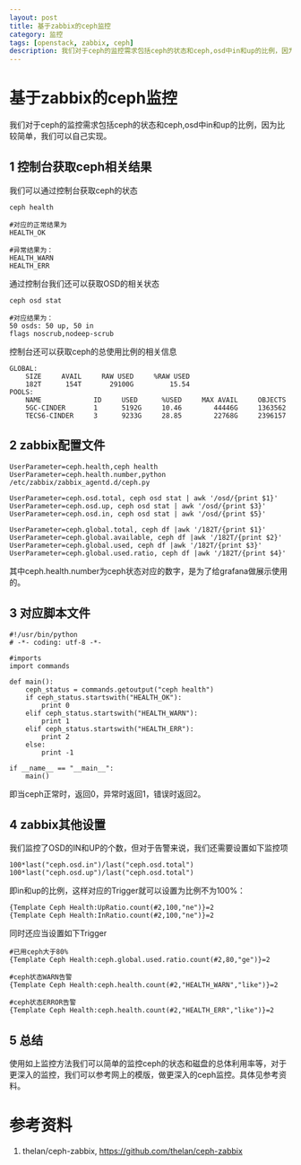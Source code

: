 ```yaml
---
layout: post
title: 基于zabbix的ceph监控
category: 监控
tags: [openstack, zabbix, ceph]
description: 我们对于ceph的监控需求包括ceph的状态和ceph,osd中in和up的比例，因为比较简单，我们可以自己实现。
---
```


# 基于zabbix的ceph监控

我们对于ceph的监控需求包括ceph的状态和ceph,osd中in和up的比例，因为比较简单，我们可以自己实现。

## 1 控制台获取ceph相关结果

我们可以通过控制台获取ceph的状态
```
ceph health

#对应的正常结果为
HEALTH_OK

#异常结果为：
HEALTH_WARN
HEALTH_ERR
```
通过控制台我们还可以获取OSD的相关状态
```
ceph osd stat

#对应结果为：
50 osds: 50 up, 50 in
flags noscrub,nodeep-scrub
```
控制台还可以获取ceph的总使用比例的相关信息
```
GLOBAL:
    SIZE     AVAIL     RAW USED     %RAW USED
    182T      154T       29100G         15.54
POOLS:
    NAME             ID     USED      %USED     MAX AVAIL     OBJECTS
    5GC-CINDER       1      5192G     10.46        44446G     1363562
    TECS6-CINDER     3      9233G     28.85        22768G     2396157
```

## 2 zabbix配置文件

```
UserParameter=ceph.health,ceph health
UserParameter=ceph.health.number,python /etc/zabbix/zabbix_agentd.d/ceph.py

UserParameter=ceph.osd.total, ceph osd stat | awk '/osd/{print $1}'
UserParameter=ceph.osd.up, ceph osd stat | awk '/osd/{print $3}'
UserParameter=ceph.osd.in, ceph osd stat | awk '/osd/{print $5}'

UserParameter=ceph.global.total, ceph df |awk '/182T/{print $1}'
UserParameter=ceph.global.available, ceph df |awk '/182T/{print $2}'
UserParameter=ceph.global.used, ceph df |awk '/182T/{print $3}'
UserParameter=ceph.global.used.ratio, ceph df |awk '/182T/{print $4}'
```

其中ceph.health.number为ceph状态对应的数字，是为了给grafana做展示使用的。

## 3 对应脚本文件

```
#!/usr/bin/python
# -*- coding: utf-8 -*-

#imports
import commands

def main():
    ceph_status = commands.getoutput("ceph health")
    if ceph_status.startswith("HEALTH_OK"):
        print 0
    elif ceph_status.startswith("HEALTH_WARN"):
        print 1
    elif ceph_status.startswith("HEALTH_ERR"):
        print 2
    else:
        print -1

if __name__ == "__main__":
    main()
```
即当ceph正常时，返回0，异常时返回1，错误时返回2。

## 4 zabbix其他设置

我们监控了OSD的IN和UP的个数，但对于告警来说，我们还需要设置如下监控项
```
100*last("ceph.osd.in")/last("ceph.osd.total")
100*last("ceph.osd.up")/last("ceph.osd.total")
```
即in和up的比例，这样对应的Trigger就可以设置为比例不为100%：
```
{Template Ceph Health:UpRatio.count(#2,100,"ne")}=2
{Template Ceph Health:InRatio.count(#2,100,"ne")}=2
```
同时还应当设置如下Trigger
```
#已用ceph大于80%
{Template Ceph Health:ceph.global.used.ratio.count(#2,80,"ge")}=2

#ceph状态WARN告警
{Template Ceph Health:ceph.health.count(#2,"HEALTH_WARN","like")}=2

#ceph状态ERROR告警
{Template Ceph Health:ceph.health.count(#2,"HEALTH_ERR","like")}=2
```

## 5 总结

使用如上监控方法我们可以简单的监控ceph的状态和磁盘的总体利用率等，对于更深入的监控，我们可以参考网上的模版，做更深入的ceph监控。具体见参考资料。

# 参考资料

1. thelan/ceph-zabbix, https://github.com/thelan/ceph-zabbix
